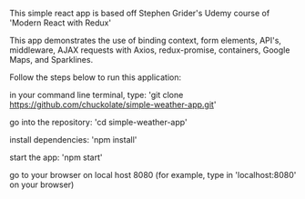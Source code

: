 This simple react app is based off Stephen Grider's Udemy course of 'Modern React with Redux'

This app demonstrates the use of binding context, form elements, API's, middleware, AJAX requests with Axios, redux-promise, containers, Google Maps, and Sparklines.

Follow the steps below to run this application:

in your command line terminal, type: 'git clone https://github.com/chuckolate/simple-weather-app.git'

go into the repository: 'cd simple-weather-app'

install dependencies: 'npm install'

start the app: 'npm start'

go to your browser on local host 8080 (for example, type in 'localhost:8080' on your browser)